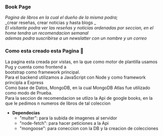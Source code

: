 ### Book Page

_Pagina de libros en la cual el dueño de la misma podra;_  <br>
_crear reseñas, crear noticias y hasta blogs _ <br>
_El visitante podra ver las reseñas y noticias ordenadas por seccion, en el home tendra un recomendacion semanal_ <br> 
_ademas podra suscribirse a un newslatter con un nombre y un correo_ <br>



### Como esta creado esta Pagina 🔧
La pagina esta creada por vistas, en la que como motor de plantilla usamos Pug y cuenta como frontend a  <br>
bootstrap como framework principal. <br>
Para el backend utilizamos a JavaScript con Node y como framework principla a Express <br>
Como base de Datos, MongoDB, en la cual MongoDB Atlas fue utilizado como modo de Prueba. <br>
Para la seccion de recomendacion se utlizo la Api de google books, en la que le pedimos n numeros de libros de tal coleccion 
 * <strong> Dependecias</strong> <br>
   * "multer": para la subida de imagenes al servidor <br>
   * "node-fetch": para hacer peticiones a la Api <br>
   * "mongoose": para coneccion con la DB y la creacion de colecciones <br>

    
